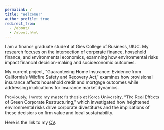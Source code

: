 ```yaml
---
permalink: /
title: "Welcome!"
author_profile: true
redirect_from: 
  - /about/
  - /about.html
---
```



I am a finance graduate student at Gies College of Business, UIUC. My research focuses on the intersection of corporate finance, household finance, and environmental economics, examining how environmental risks impact financial decision-making and socioeconomic outcomes.

My current project, "Guaranteeing Home Insurance: Evidence from California’s Wildfire Safety and Recovery Act," examines how provisional insurance affects household credit and mortgage outcomes while addressing implications for insurance market dynamics.

Previously, I wrote my master's thesis at Korea University, "The Real Effects of Green Corporate Restructuring," which investigated how heightened environmental risks drive corporate divestitures and the implications of these decisions on firm value and local sustainability.

Here is the link to my [CV](/files/CV_JehoonChung.pdf).

